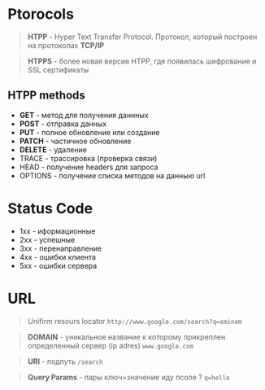 # Ptorocols
> **HTPP** - Hyper Text Transfer Protocol. Протокол, который построен на протоколах **TCP/IP**

> **HTPPS** - более новая версия HTPP, где появилась шифрование и SSL сертификаты


## HTPP methods 
* **GET** - метод для получения даннных 
* **POST** - отправка данных 
* **PUT** - полное обновление или создание 
* **PATCH** - частичное обновление 
* **DELETE** - удаление 
* TRACE - трассировка (проверка связи)
* HEAD - получение headers для запроса 
* OPTIONS - получение списка методов на данныю url
 

 # Status Code 
 * 1xx - иформационные 
 * 2xx - успешные
 * 3хх - перенаправление 
 * 4хх - ошибки клиента
 * 5хх - ошибки сервера 

# URL 
> Unifirm resours locator `http://www.google.com/search?q=eminem`

> **DOMAIN** - уникальное название к которому прикреплен определенный сервер (ip adres) `www.google.com`

> **URI** - подпуть `/search`

> **Query Params** - пары ключ=значение иду  псоле ? `q=hello`